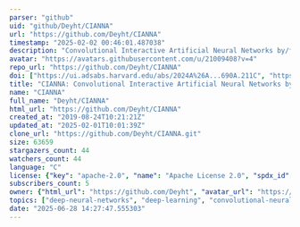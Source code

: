 ```yaml
---
parser: "github"
uid: "github/Deyht/CIANNA"
url: "https://github.com/Deyht/CIANNA"
timestamp: "2025-02-02 00:46:01.487038"
description: "Convolutional Interactive Artificial Neural Networks by/for Astrophysicists"
avatar: "https://avatars.githubusercontent.com/u/21009408?v=4"
repo_url: "https://github.com/Deyht/CIANNA"
doi: ["https://ui.adsabs.harvard.edu/abs/2024A%26A...690A.211C", "https://ui.adsabs.harvard.edu/abs/2025ascl.soft01005C/abstract"]
title: "CIANNA: Convolutional Interactive Artificial Neural Networks by/for Astrophysicists"
name: "CIANNA"
full_name: "Deyht/CIANNA"
html_url: "https://github.com/Deyht/CIANNA"
created_at: "2019-08-24T10:21:21Z"
updated_at: "2025-02-01T10:01:39Z"
clone_url: "https://github.com/Deyht/CIANNA.git"
size: 63659
stargazers_count: 44
watchers_count: 44
language: "C"
license: {"key": "apache-2.0", "name": "Apache License 2.0", "spdx_id": "Apache-2.0", "url": "https://api.github.com/licenses/apache-2.0", "node_id": "MDc6TGljZW5zZTI="}
subscribers_count: 5
owner: {"html_url": "https://github.com/Deyht", "avatar_url": "https://avatars.githubusercontent.com/u/21009408?v=4", "login": "Deyht", "type": "User"}
topics: ["deep-neural-networks", "deep-learning", "convolutional-neural-networks", "machine-learning", "ml", "astrophysics", "astronomy", "neural-network", "cuda", "gpu", "object-detection", "yolo"]
date: "2025-06-28 14:27:47.555303"
---
```

